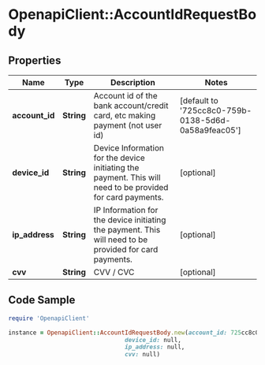 # OpenapiClient::AccountIdRequestBody

## Properties

Name | Type | Description | Notes
------------ | ------------- | ------------- | -------------
**account_id** | **String** | Account id of the bank account/credit card, etc making payment (not user id) | [default to &#39;725cc8c0-759b-0138-5d6d-0a58a9feac05&#39;]
**device_id** | **String** | Device Information for the device initiating the payment. This will need to be provided for card payments. | [optional] 
**ip_address** | **String** | IP Information for the device initiating the payment. This will need to be provided for card payments. | [optional] 
**cvv** | **String** | CVV / CVC | [optional] 

## Code Sample

```ruby
require 'OpenapiClient'

instance = OpenapiClient::AccountIdRequestBody.new(account_id: 725cc8c0-759b-0138-5d6d-0a58a9feac05,
                                 device_id: null,
                                 ip_address: null,
                                 cvv: null)
```


